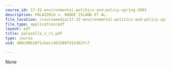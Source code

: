 ```yaml
---
course_id: 17-32-environmental-politics-and-policy-spring-2003
description: PALAZZOLO v. RHODE ISLAND ET AL.
file_location: /coursemedia/17-32-environmental-politics-and-policy-spring-2003/408c80b18f1cbacc463388fd14362fc7_palazolla_v_ri.pdf
file_type: application/pdf
layout: pdf
title: palazolla_v_ri.pdf
type: course
uid: 408c80b18f1cbacc463388fd14362fc7

---
```

None